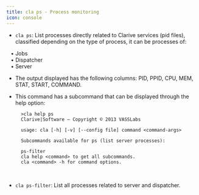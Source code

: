 ```yaml
---
title: cla ps - Process monitoring
icon: console
---
```

* `cla ps`: List processes directly related to Clarive services (pid files), classified depending on the type of process, it can be processes of: 

&nbsp; &nbsp;• Jobs <br />
&nbsp; &nbsp;• Dispatcher <br />
&nbsp; &nbsp;• Server <br />

* The output displayed has the following columns: PID, PPID, CPU, MEM, STAT, START, COMMAND.
* This command has a subcommand that can be displayed through the help option:
            
        >cla help ps
        Clarive|Software – Copyright © 2013 VASSLabs

        usage: cla [-h] [-v] [--config file] command <command-args>

        Subcommands available for ps (list server processes):

        ps-filter
        cla help <command> to get all subcommands.
        cla <command> -h for command options.
    
<br/>

* `cla ps-filter`: List all processes related to server and dispatcher.
